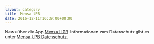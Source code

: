 ```yaml
---
layout: category
title: Mensa UPB
date: 2016-12-11T16:39:00+00:00
---
```


News über die App [Mensa UPB](https://play.google.com/store/apps/details?id=de.ironjan.mensaupb). 
Informationen zum Datenschutz gibt es unter [Mensa UPB Datenschutz](/mensaupb-datenschutz).